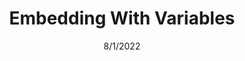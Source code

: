---
title: Embedding With Variables
authors: Jon Stapleton
date: 8/1/2022
type: tutorial
layout: location
short: Learn a way to use variables to embed passages.
description: In this tutorial, you'll learn how to use variables along with embedded passages to create flexible story scenes that react to the reader's choices. You can use this technique to create locations in your story that change over time, change the scripts that characters in your story deliver to the reader, and all manner of other things if you use it creatively.
---
